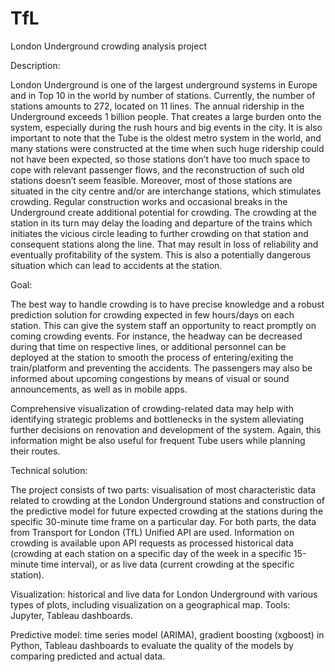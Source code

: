 # TfL
London Underground crowding analysis project

Description: 

London Underground is one of the largest underground systems in Europe and in Top 10 in the world by number of stations. Currently, the number of stations amounts to 272, located on 11 lines. The annual ridership in the Underground exceeds 1 billion people. That creates a large burden onto the system, especially during the rush hours and big events in the city. It is also important to note that the Tube is the oldest metro system in the world, and many stations were constructed at the time when such huge ridership could not have been expected, so those stations don’t have too much space to cope with relevant passenger flows, and the reconstruction of such old stations doesn’t seem feasible. Moreover, most of those stations are situated in the city centre and/or are interchange stations, which stimulates crowding. Regular construction works and occasional breaks in the Underground create additional potential for crowding. The crowding at the station in its turn may delay the loading and departure of the trains which initiates the vicious circle leading to further crowding on that station and consequent stations along the line. That may result in loss of reliability and eventually profitability of the system. This is also a potentially dangerous situation which can lead to accidents at the station. 

Goal: 

The best way to handle crowding is to have precise knowledge and a robust prediction solution for crowding expected in few hours/days on each station. This can give the system staff an opportunity to react promptly on coming crowding events. For instance, the headway can be decreased during that time on respective lines, or additional personnel can be deployed at the station to smooth the process of entering/exiting the train/platform and preventing the accidents. The passengers may also be informed about upcoming congestions by means of visual or sound announcements, as well as in mobile apps. 

Comprehensive visualization of crowding-related data may help with identifying strategic problems and bottlenecks in the system alleviating further decisions on renovation and development of the system. Again, this information might be also useful for frequent Tube users while planning their routes. 

Technical solution: 

The project consists of two parts: visualisation of most characteristic data related to crowding at the London Underground stations and construction of the predictive model for future expected crowding at the stations during the specific 30-minute time frame on a particular day. For both parts, the data from Transport for London (TfL) Unified API are used. Information on crowding is available upon API requests as processed historical data (crowding at each station on a specific day of the week in a specific 15-minute time interval), or as live data (current crowding at the specific station). 

Visualization: historical and live data for London Underground with various types of plots, including visualization on a geographical map. Tools: Jupyter, Tableau dashboards.

Predictive model: time series model (ARIMA), gradient boosting (xgboost) in Python, Tableau dashboards to evaluate the quality of the models by comparing predicted and actual data.
